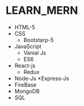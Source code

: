 # LEARN_MERN
* HTML-5
* CSS
  * Bootstarp-5
* JavaScript
  * Vanial Js
  * ES6
* React-js
  * Redux
* Node-Js
  *Express-Js
* FireBase
* MongoDB
* SQL
